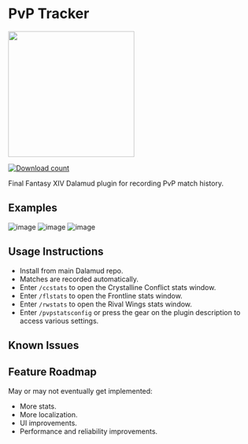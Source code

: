 # PvP Tracker
<img src="https://raw.githubusercontent.com/wrath16/PvpStats/master/images/icon.png" width="256" height="256">

[![Download count](https://img.shields.io/endpoint?url=https://qzysathwfhebdai6xgauhz4q7m0mzmrf.lambda-url.us-east-1.on.aws/PvpStats)](https://github.com/wrath16/PvpStats)

Final Fantasy XIV Dalamud plugin for recording PvP match history.

## Examples
![image](https://raw.githubusercontent.com/wrath16/PvpStats/master/images/example1.PNG)
![image](https://raw.githubusercontent.com/wrath16/PvpStats/master/images/example2.PNG)
![image](https://raw.githubusercontent.com/wrath16/PvpStats/master/images/example3.PNG)

## Usage Instructions
* Install from main Dalamud repo.
* Matches are recorded automatically.
* Enter `/ccstats` to open the Crystalline Conflict stats window.
*  Enter `/flstats` to open the Frontline stats window.
*  Enter `/rwstats` to open the Rival Wings stats window.
* Enter `/pvpstatsconfig` or press the gear on the plugin description to access various settings.

## Known Issues

## Feature Roadmap
May or may not eventually get implemented:
* More stats.
* More localization.
* UI improvements.
* Performance and reliability improvements.
